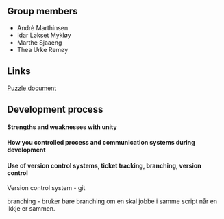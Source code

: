## Group members
- Andrè Marthinsen
- Idar Løkset Mykløy
- Marthe Sjaaeng
- Thea Urke Remøy

## Links
[Puzzle document](https://mousedevs.atlassian.net/wiki/spaces/GP/pages/2654209/Puzzles)

## Development process

#### Strengths and weaknesses with unity

#### How you controlled process and communication systems during development

#### Use of version control systems, ticket tracking, branching, version control
Version control system - git

branching - bruker bare branching om en skal jobbe i samme script når en ikkje er sammen.
